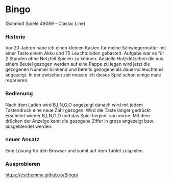 # Bingo
(Schmidt Spiele 49089 - Classic Line)
### Historie
Vor 20 Jahren habe ich einen kleinen Kasten für meine Schwiegermutter mit einer Taste einem Akku und 75 Leuchtdioden gebastelt. Aufgabe war es für 2 Stunden ohne Netzteil Spielen zu können. 
Anstelle Holzklötzchen die aus einem Beutel gezogen werden auf eine Pappe zu legen wird jetzt die gezogenen Nummer blinkend und bereits gezogene als dauernd leuchtend angezeigt.
In der zwischen zeit musste ich dieses Spiel schon einige male reparieren.
### Bedienung
Nach dem Laden wird B,I,N,G,O angezeigt danach wird mit jedem Tastendruck eine neue Zahl gezogen. Wird die Taste länger gedrückt Erscheint wieder B,I,N,G,O und das Spiel beginnt von vorne.
Mit dem drücken der Anzeige kann die gezogene Ziffer in gross angezeigt bzw. ausgeblendet werden.
### neuer Ansatz
Eine Lösung für den Browser und somit auf dem Tablet zuspielen. 
### Ausprobieren
https://cschemmy.github.io/Bingo/
